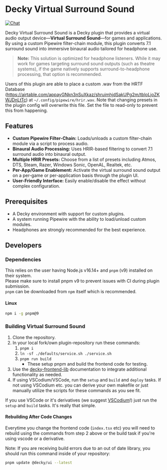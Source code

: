 # Decky Virtual Surround Sound

[![Chat](https://img.shields.io/badge/chat-on%20discord-7289da.svg)](https://streamingtech.co.nz/discord)

Decky Virtual Surround Sound is a Decky plugin that provides a virtual audio output device—**Virtual Surround Sound**—for games and applications. By using a custom Pipewire filter-chain module, this plugin converts 7.1 surround sound into immersive binaural audio tailored for headphone use.

> **Note:** This solution is optimized for headphone listeners. While it may work for games targeting surround sound outputs (such as theatre systems), if the game natively supports surround-to-headphone processing, that option is recommended.

Users of this plugin are able to place a custom .wav from the HRTF Database (https://airtable.com/appayGNkn3nSuXkaz/shruimhjdSakUPg2m/tbloLjoZKWJDnLtTc) at `~/.config/pipewire/hrir.wav`. Note that changing presets in the plugin config will overwrite this file. Set the file to read-only to prevent this from happening.

## Features

- **Custom Pipewire Filter-Chain:** Loads/unloads a custom filter-chain module via a script to process audio.
- **Binaural Audio Processing:** Uses HRIR-based filtering to convert 7.1 surround audio into binaural output.
- **Multiple HRIR Presets:** Choose from a list of presets including Atmos, DTS, Steam, Razer, Windows Sonic, OpenAL, Realtek, etc.
- **Per-App/Game Enablement:** Activate the virtual surround sound output on a per-game or per-application basis through the plugin UI.
- **User-Friendly Interface:** Easily enable/disable the effect without complex configuration.

## Prerequisites

- A Decky environment with support for custom plugins.
- A system running Pipewire with the ability to load/unload custom modules.
- Headphones are strongly recommended for the best experience.

## Developers

### Dependencies

This relies on the user having Node.js v16.14+ and `pnpm` (v9) installed on their system.  
Please make sure to install pnpm v9 to prevent issues with CI during plugin submission.  
`pnpm` can be downloaded from `npm` itself which is recommended.

#### Linux

```bash
npm i -g pnpm@9
```

### Building Virtual Surround Sound

1. Clone the repository.
2. In your local fork/own plugin-repository run these commands:
   1. ``pnpm i``
   2. ``ln -sf ./defaults/service.sh ./service.sh``
   3. ``pnpm run build``
      - These setup pnpm and build the frontend code for testing.
3. Use the [decky-frontend-lib](https://github.com/SteamDeckHomebrew/decky-frontend-lib) documentation to integrate additional functionality as needed.
4. If using VSCodium/VSCode, run the `setup` and `build` and `deploy` tasks. If not using VSCodium etc. you can derive your own makefile or just manually utilize the scripts for these commands as you see fit.

If you use VSCode or it's derivatives (we suggest [VSCodium](https://vscodium.com/)!) just run the `setup` and `build` tasks. It's really that simple.

#### Rebuilding After Code Changes

Everytime you change the frontend code (`index.tsx` etc) you will need to rebuild using the commands from step 2 above or the build task if you're using vscode or a derivative.

Note: If you are receiving build errors due to an out of date library, you should run this command inside of your repository:

```bash
pnpm update @decky/ui --latest
```
